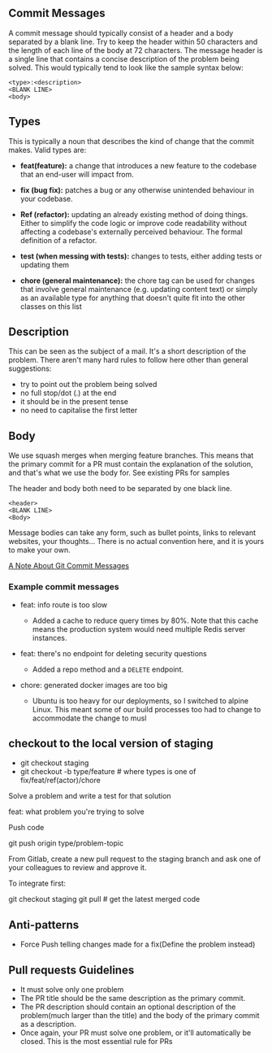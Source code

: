 ## Commit Messages

A commit message should typically consist of a header and a body separated by a blank line. Try to keep the header within 50 characters and the length of each line of the body at 72 characters.
The message header is a single line that contains a concise description of the problem being solved. This would typically tend to look like the sample syntax below:

```
<type>:<description>
<BLANK LINE>
<body>
```

## Types

This is typically a noun that describes the kind of change that the commit makes. Valid types are:


- **feat(feature):** a change that introduces a new feature to the codebase that an end-user will impact from.

- **fix (bug fix):** patches a bug or any otherwise unintended behaviour in your codebase.

- **Ref (refactor):** updating an already existing method of doing things. Either to simplify the code logic or improve code readability without affecting a codebase's externally perceived behaviour. The formal definition of a refactor.
- **test (when messing with tests):** changes to tests, either adding tests or updating them
- **chore (general maintenance):** the chore tag can be used for changes that involve general maintenance (e.g. updating content text) or simply as an available type for anything that doesn't quite fit into the other classes on this list
  
## Description
This can be seen as the subject of a mail. It's a short description of the problem. There aren't many hard rules to follow here other than general suggestions:

- try to point out the problem being solved
- no full stop/dot (.) at the end
- it should be in the present tense
- no need to capitalise the first letter
  
## Body
We use squash merges when merging feature branches. This means that the primary commit for a PR must contain the explanation of the solution, and that's what we use the body for. See existing PRs for samples

The header and body both need to be separated by one black line.

```
<header>
<BLANK LINE>
<Body>
```
Message bodies can take any form, such as bullet points, links to relevant websites, your thoughts… There is no actual convention here, and it is yours to make your own.

[A Note About Git Commit Messages](https://tbaggery.com/2008/04/19/a-note-about-git-commit-messages.html)

### Example commit messages

- feat: info route is too slow
  - Added a cache to reduce query times by 80%. Note that this cache means the production system would need multiple Redis server instances.

- feat: there's no endpoint for deleting security questions
  - Added a repo method and a `DELETE` endpoint.

- chore: generated docker images are too big
  - Ubuntu is too heavy for our deployments, so I switched to
alpine Linux. This meant some of our build processes too had
to change to accommodate the change to musl

## checkout to the local version of staging
- git checkout staging
- git checkout -b type/feature # where types is one of fix/feat/ref(actor)/chore


Solve a problem and write a test for that solution

 feat: what problem you're trying to solve


Push code

 git push origin type/problem-topic


From Gitlab, create a new pull request to the staging branch and ask one of your colleagues to review and approve it.

To integrate first:

 git checkout staging
git pull # get the latest merged code


## Anti-patterns
- Force Push
telling changes made for a fix(Define the problem instead)

## Pull requests Guidelines
- It must solve only one problem
- The PR title should be the same description as the primary commit.
- The PR description should contain an optional description of the problem(much larger than the title) and the body of the primary commit as a description.
- Once again, your PR must solve one problem, or it'll automatically be closed. This is the most essential rule for PRs
